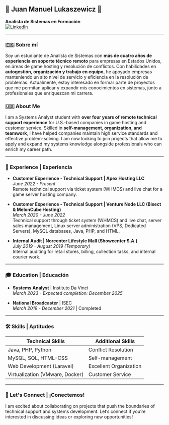 ## 🌟 Juan Manuel Lukaszewicz 🌟

**Analista de Sistemas en Formación**  
[![LinkedIn](https://img.shields.io/badge/LinkedIn-Juan%20Lukaszevicz-blue)](https://linkedin.com/in/juanlukaszewicz)  

---

### 🇪🇸 Sobre mí

Soy un estudiante de Analista de Sistemas con **más de cuatro años de experiencia en soporte técnico remoto** para empresas en Estados Unidos, en áreas de game hosting y resolución de conflictos. Con habilidades en **autogestión, organización y trabajo en equipo**, he apoyado empresas manteniendo un alto nivel de servicio y eficiencia en la resolución de problemas. Actualmente, estoy interesado en formar parte de proyectos que me permitan aplicar y expandir mis conocimientos en sistemas, junto a profesionales que enriquezcan mi carrera.

### 🇺🇸 About Me

I am a Systems Analyst student with **over four years of remote technical support experience** for U.S.-based companies in game hosting and customer service. Skilled in **self-management, organization, and teamwork**, I have helped companies maintain high service standards and effective problem-solving. I am now looking to join projects that allow me to apply and expand my systems knowledge alongside professionals who can enrich my career path.

---

### 💼 Experience | Experiencia

- **Customer Experience - Technical Support | Apex Hosting LLC**  
  _June 2022 - Present_  
  Remote technical support via ticket system (WHMCS) and live chat for a game server hosting company.

- **Customer Experience - Technical Support | Venture Node LLC (Bisect & MelonCube Hosting)**  
  _March 2020 - June 2022_  
  Technical support through ticket system (WHMCS) and live chat, server sales management, Linux server administration (VPS, Dedicated Servers), MySQL databases, Java, PHP, and HTML.

- **Internal Audit | Norcenter Lifestyle Mall (Showcenter S.A.)**  
  _July 2019 - August 2019 (Temporary)_  
  Internal auditing for retail stores, billing, collection tasks, and internal courier work.

---

### 🎓 Education | Educación

- **Systems Analyst** | Instituto Da Vinci  
  _March 2023 - Expected completion: December 2025_

- **National Broadcaster** | ISEC  
  _March 2019 - December 2021_ | Completed

---

### 🛠 Skills | Aptitudes

| Technical Skills              | Additional Skills            |
|-------------------------------|------------------------------|
| Java, PHP, Python             | Conflict Resolution          |
| MySQL, SQL, HTML-CSS          | Self-management              |
| Web Development (Laravel)     | Excellent Organization       |
| Virtualization (VMware, Docker) | Customer Service            |

---

### 🚀 Let's Connect | ¡Conectemos!

I am excited about collaborating on projects that push the boundaries of technical support and systems development. Let’s connect if you’re interested in discussing ideas or exploring new opportunities!

